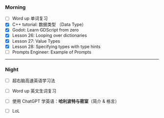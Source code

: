 ### Morning

- [ ] Word up 单词复习
- [x] C++ tutorial: 数据类型 （Data Type）
- [x] Godot: Learn GDScript from zero 
- [x] Lesson 26: Looping over dictionaries
- [x] Lesson 27: Value Types
- [x] Lesson 28: Specifying types with type hints
- [ ] Prompts Engineer: Example of Prompts
---
### Night

- [ ] 超右脑高速英语学习法
- [ ] Word up 英文生词复习
- [ ] 使用 ChatGPT 学英语：**哈利波特与密室**（简介 & 格言）
- [ ] LoL

